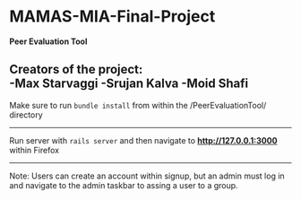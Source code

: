 # MAMAS-MIA-Final-Project

<strong>Peer Evaluation Tool</strong>

Creators of the project:\
-Max Starvaggi
-Srujan Kalva
-Moid Shafi
----------------------------------------------------------------------------------------------------


Make sure to run ```bundle install``` from within the /PeerEvaluationTool/ directory

----------------------------------------------------------------------------------------------------

Run server with ```rails server``` and then navigate to **http://127.0.0.1:3000** within Firefox

----------------------------------------------------------------------------------------------------

Note: Users can create an account within signup, but an admin must log in and navigate to the admin taskbar to assing a user to a group.
